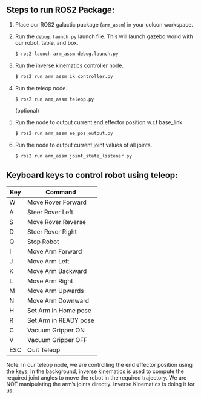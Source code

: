 ## Steps to run ROS2 Package:

1. Place our ROS2 galactic package (`arm_assm`) in your colcon workspace.

2. Run the `debug.launch.py` launch file. This will launch gazebo world with our robot, table, and box.

   ```bash
   $ ros2 launch arm_assm debug.launch.py
   ```

3. Run the inverse kinematics controller node.

   ```bash
   $ ros2 run arm_assm ik_controller.py
   ```

4. Run the teleop node.

   ```bash
   $ ros2 run arm_assm teleop.py
   ```

   (optional)

5. Run the node to output current end effector position w.r.t base_link

   ```bash
   $ ros2 run arm_assm ee_pos_output.py
   ```

6. Run the node to output current joint values of all joints.

   ```bash
   $ ros2 run arm_assm joint_state_listener.py
   ```

## Keyboard keys to control robot using teleop:

Key | Command
--- | -------
W   | Move Rover Forward
A   | Steer Rover Left
S   | Move Rover Reverse
D   | Steer Rover Right
Q   | Stop Robot
I   | Move Arm Forward
J   | Move Arm Left
K   | Move Arm Backward
L   | Move Arm Right
M   | Move Arm Upwards
N   | Move Arm Downward
H   | Set Arm in Home pose
R   | Set Arm in READY pose
C   | Vacuum Gripper ON
V   | Vacuum Gripper OFF
ESC | Quit Teleop

Note: In our teleop node, we are controlling the end effector position using the keys. In the background, inverse kinematics is used to compute the required joint angles to move the robot in the required trajectory. We are NOT manipulating the arm’s joints directly. Inverse Kinematics is doing it for us.


